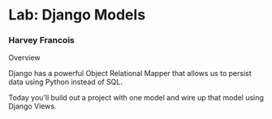 # Lab: Django Models
### Harvey Francois

Overview

Django has a powerful Object Relational Mapper that allows us to persist data using Python instead of SQL.

Today you’ll build out a project with one model and wire up that model using Django Views.